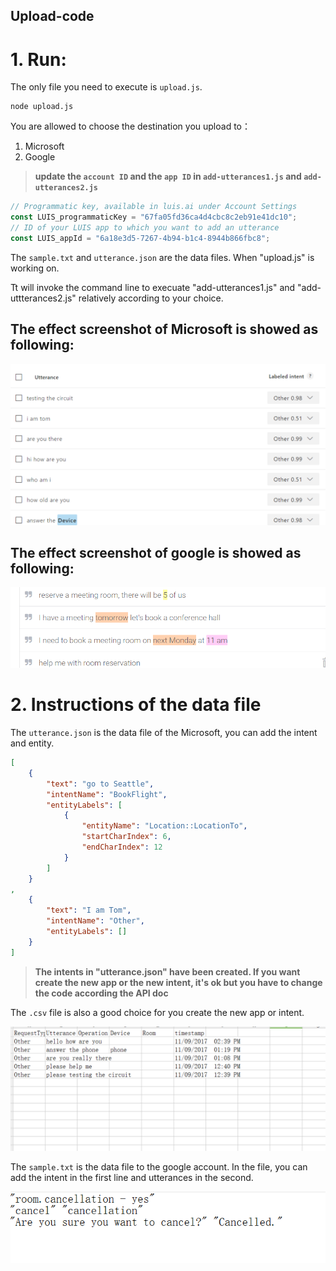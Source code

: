 Upload-code
-------
# 1. Run:
The only file you need to execute is `upload.js`. 

```shell
node upload.js
```

You are allowed to choose the destination you upload to：

1. Microsoft
2. Google

> **update the `account ID` and the `app ID` in `add-utterances1.js` and `add-utterances2.js`**

```javascript
// Programmatic key, available in luis.ai under Account Settings
const LUIS_programmaticKey = "67fa05fd36ca4d4cbc8c2eb91e41dc10";
// ID of your LUIS app to which you want to add an utterance
const LUIS_appId = "6a18e3d5-7267-4b94-b1c4-8944b866fbc8";
```

The `sample.txt` and `utterance.json` are the data files. When "upload.js" is working on.

Tt will invoke the command line to execuate "add-utterances1.js" and "add-uttterances2.js" relatively according to your choice.


## The effect screenshot of Microsoft is showed as following:

 
 ![Microsoft](https://github.com/liufuxiao/Upload-code/blob/master/%E5%BE%AE%E4%BF%A1%E5%9B%BE%E7%89%87_20180202020922.png)
 
 
## The effect screenshot of google is showed as following:
 
 
 ![Google](https://github.com/liufuxiao/Upload-code/blob/master/%E5%BE%AE%E4%BF%A1%E5%9B%BE%E7%89%87_20180202021207.png)
 
 
 
 
# 2. Instructions of the data file
The `utterance.json` is the data file of the Microsoft, you can add the intent and entity. 

```json
[
    {
        "text": "go to Seattle",
        "intentName": "BookFlight",
        "entityLabels": [
            {
                "entityName": "Location::LocationTo",
                "startCharIndex": 6,
                "endCharIndex": 12
            }
        ]
    }
,
    {
        "text": "I am Tom",
        "intentName": "Other",
        "entityLabels": []
    }
]
```

> **The intents in "utterance.json" have been created. If you want create the new app or the new intent, it's ok but you have to change
the code according the API doc**

The `.csv` file is also a good choice for you create the new app or intent. 

![csv](https://github.com/liufuxiao/Upload-code/blob/master/%E5%BE%AE%E4%BF%A1%E5%9B%BE%E7%89%87_20180202025613.png)


The `sample.txt` is the data file to the google account. In the file, you can add the intent in the first line and utterances in 
the second.

![txt](https://github.com/liufuxiao/Upload-code/blob/master/%E5%BE%AE%E4%BF%A1%E5%9B%BE%E7%89%87_20180202030215.png)
